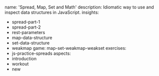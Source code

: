 name: 'Spread, Map, Set and Math'
description: Idiomatic way to use and inspect data structures in JavaScript.
insights:
  - spread-part-1
  - spread-part-2
  - rest-parameters
  - map-data-structure
  - set-data-structure
  - weakmap
game: map-set-weakmap-weakset
exercises:
  - js-practice-spreads
aspects:
  - introduction
  - workout
  - new
 

